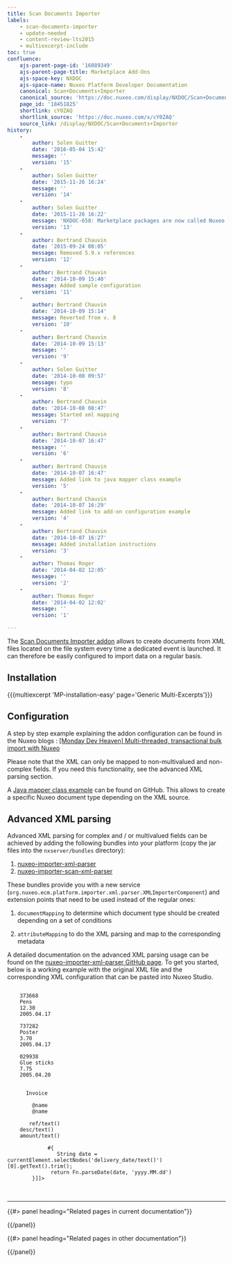 ```yaml
---
title: Scan Documents Importer
labels:
    - scan-documents-importer
    - update-needed
    - content-review-lts2015
    - multiexcerpt-include
toc: true
confluence:
    ajs-parent-page-id: '16089349'
    ajs-parent-page-title: Marketplace Add-Ons
    ajs-space-key: NXDOC
    ajs-space-name: Nuxeo Platform Developer Documentation
    canonical: Scan+Documents+Importer
    canonical_source: 'https://doc.nuxeo.com/display/NXDOC/Scan+Documents+Importer'
    page_id: '18451825'
    shortlink: cY0ZAQ
    shortlink_source: 'https://doc.nuxeo.com/x/cY0ZAQ'
    source_link: /display/NXDOC/Scan+Documents+Importer
history:
    - 
        author: Solen Guitter
        date: '2016-05-04 15:42'
        message: ''
        version: '15'
    - 
        author: Solen Guitter
        date: '2015-11-26 16:24'
        message: ''
        version: '14'
    - 
        author: Solen Guitter
        date: '2015-11-26 16:22'
        message: 'NXDOC-658: Marketplace packages are now called Nuxeo Packages'
        version: '13'
    - 
        author: Bertrand Chauvin
        date: '2015-09-24 08:05'
        message: Removed 5.9.x references
        version: '12'
    - 
        author: Bertrand Chauvin
        date: '2014-10-09 15:40'
        message: Added sample configuration
        version: '11'
    - 
        author: Bertrand Chauvin
        date: '2014-10-09 15:14'
        message: Reverted from v. 8
        version: '10'
    - 
        author: Bertrand Chauvin
        date: '2014-10-09 15:13'
        message: ''
        version: '9'
    - 
        author: Solen Guitter
        date: '2014-10-08 09:57'
        message: typo
        version: '8'
    - 
        author: Bertrand Chauvin
        date: '2014-10-08 08:47'
        message: Started xml mapping
        version: '7'
    - 
        author: Bertrand Chauvin
        date: '2014-10-07 16:47'
        message: ''
        version: '6'
    - 
        author: Bertrand Chauvin
        date: '2014-10-07 16:47'
        message: Added link to java mapper class example
        version: '5'
    - 
        author: Bertrand Chauvin
        date: '2014-10-07 16:29'
        message: Added link to add-on configuration example
        version: '4'
    - 
        author: Bertrand Chauvin
        date: '2014-10-07 16:27'
        message: Added installation instructions
        version: '3'
    - 
        author: Thomas Roger
        date: '2014-04-02 12:05'
        message: ''
        version: '2'
    - 
        author: Thomas Roger
        date: '2014-04-02 12:02'
        message: ''
        version: '1'

---
```

The [Scan Documents Importer addon](https://connect.nuxeo.com/nuxeo/site/marketplace/package/nuxeo-scan-importer) allows to create documents from XML files located on the file system every time a dedicated event is launched. It can therefore be easily configured to import data on a regular basis.

## Installation

{{{multiexcerpt 'MP-installation-easy' page='Generic Multi-Excerpts'}}}

## Configuration

A step by step example explaining the addon configuration can be found in the Nuxeo blogs : [[Monday Dev Heaven] Multi-threaded, transactional bulk import with Nuxeo](http://blogs.nuxeo.com/development/2012/03/monday-dev-heaven-multithreaded-transactional-documents-import-nuxeo/)

Please note that the XML can only be mapped to non-multivalued and non-complex fields. If you need this functionality, see the advanced XML parsing section.

A [Java mapper class example](https://github.com/nuxeo/nuxeo-platform-importer/blob/master/nuxeo-importer-scan/src/test/java/org/nuxeo/platform/scanimporter/tests/SampleMapper.java) can be found on GitHub. This allows to create a specific Nuxeo document type depending on the XML source.

## Advanced XML parsing

Advanced XML parsing for complex and / or multivalued fields can be achieved by adding the following bundles into your platform (copy the jar files into the `nxserver/bundles` directory):

1.  [nuxeo-importer-xml-parser](https://maven-eu.nuxeo.org/nexus/index.html#nexus-search;gav~org.nuxeo.ecm.platform~nuxeo-importer-xml-parser~~~~kw,versionexpand)
2.  [nuxeo-importer-scan-xml-parser](https://maven-eu.nuxeo.org/nexus/index.html#nexus-search;gav~org.nuxeo.ecm.platform~nuxeo-importer-scan-xml-parser~~~~kw,versionexpand)

These bundles provide you with a new service (`org.nuxeo.ecm.platform.importer.xml.parser.XMLImporterComponent`) and extension points that need to be used instead of the regular ones:

1.  `documentMapping` to determine which document type should be created depending on a set of conditions

2.  `attributeMapping` to do the XML parsing and map to the corresponding metadata

A detailed documentation on the advanced XML parsing usage can be found on the [nuxeo-importer-xml-parser GitHub page](https://github.com/nuxeo/nuxeo-platform-importer/tree/master/nuxeo-importer-xml-parser). To get you started, below is a working example with the original XML file and the corresponding XML configuration that can be pasted into Nuxeo Studio.

```

    373668
    Pens
    12.30
    2005.04.17

    737282
    Poster
    3.70
    2005.04.17

    029938
    Glue sticks
    7.75
    2005.04.20

```

```

      Invoice 

        @name 
        @name 

       ref/text() 
    desc/text() 
    amount/text() 

             #{ 
                String date = currentElement.selectNodes('delivery_date/text()')[0].getText().trim(); 
              return Fn.parseDate(date, 'yyyy.MM.dd') 
        }]]> 

```

&nbsp;

* * *

<div class="row" data-equalizer="" data-equalize-on="medium">

<div class="column medium-6">{{#> panel heading="Related pages in current documentation"}}

{{/panel}}

</div>

<div class="column medium-6">{{#> panel heading="Related pages in other documentation"}}

{{/panel}}

</div>

</div>